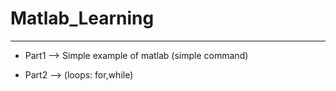 # Matlab_Learning
__________________________________

 * Part1 --> Simple example of matlab (simple command)
 
 * Part2 --> (loops: for,while)
